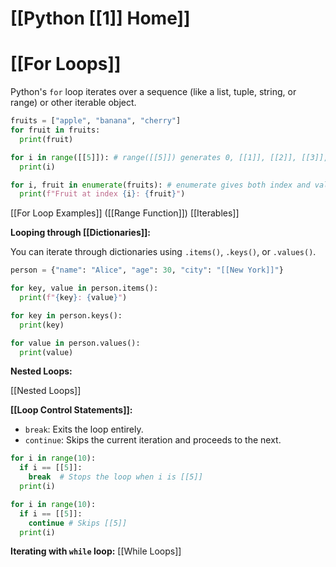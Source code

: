 # [[Python [[1]] Home]]
# [[For Loops]] 
Python's `for` loop iterates over a sequence (like a list, tuple, string, or range) or other iterable object.

```python
fruits = ["apple", "banana", "cherry"]
for fruit in fruits:
  print(fruit)

for i in range([[5]]): # range([[5]]) generates 0, [[1]], [[2]], [[3]], [[4]]
  print(i)

for i, fruit in enumerate(fruits): # enumerate gives both index and value
  print(f"Fruit at index {i}: {fruit}")
```

[[For Loop Examples]]  ([[Range Function]]) [[Iterables]]


**Looping through [[Dictionaries]]:**

You can iterate through dictionaries using `.items()`, `.keys()`, or `.values()`.

```python
person = {"name": "Alice", "age": 30, "city": "[[New York]]"}

for key, value in person.items():
  print(f"{key}: {value}")

for key in person.keys():
  print(key)

for value in person.values():
  print(value)
```

**Nested Loops:**

[[Nested Loops]]

**[[Loop Control Statements]]:**

* `break`: Exits the loop entirely.
* `continue`: Skips the current iteration and proceeds to the next.

```python
for i in range(10):
  if i == [[5]]:
    break  # Stops the loop when i is [[5]]
  print(i)

for i in range(10):
  if i == [[5]]:
    continue # Skips [[5]]
  print(i)
```

**Iterating with `while` loop:** [[While Loops]]
